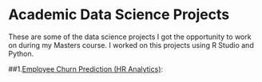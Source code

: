 

# **Academic Data Science Projects**
These are some of the data science projects I got the opportunity to work on during my Masters course. I worked on this projects using R Studio and Python. 

##1.[Employee Churn Prediction (HR Analytics)](https://github.com/ruchadesh/Data_Science_Portfolio/tree/master/Employee_Churn_Prediction):


  
